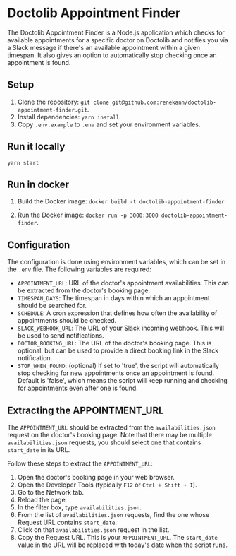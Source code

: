 # Doctolib Appointment Finder

The Doctolib Appointment Finder is a Node.js application which checks for available appointments for a specific doctor on Doctolib and notifies you via a Slack message if there's an available appointment within a given timespan. It also gives an option to automatically stop checking once an appointment is found.

## Setup

1. Clone the repository: `git clone git@github.com:renekann/doctolib-appointment-finder.git`.
2. Install dependencies: `yarn install`.
3. Copy `.env.example` to `.env` and set your environment variables.

## Run it locally
```
yarn start
```

## Run in docker
1. Build the Docker image: `docker build -t doctolib-appointment-finder .`
2. Run the Docker image: `docker run -p 3000:3000 doctolib-appointment-finder`.

## Configuration

The configuration is done using environment variables, which can be set in the `.env` file. The following variables are required:

- `APPOINTMENT_URL`: URL of the doctor's appointment availabilities. This can be extracted from the doctor's booking page.
- `TIMESPAN_DAYS`: The timespan in days within which an appointment should be searched for.
- `SCHEDULE`: A cron expression that defines how often the availability of appointments should be checked.
- `SLACK_WEBHOOK_URL`: The URL of your Slack incoming webhook. This will be used to send notifications.
- `DOCTOR_BOOKING_URL`: The URL of the doctor's booking page. This is optional, but can be used to provide a direct booking link in the Slack notification.
- `STOP_WHEN_FOUND`: (optional) If set to 'true', the script will automatically stop checking for new appointments once an appointment is found. Default is 'false', which means the script will keep running and checking for appointments even after one is found.

## Extracting the APPOINTMENT_URL

The `APPOINTMENT_URL` should be extracted from the `availabilities.json` request on the doctor's booking page. Note that there may be multiple `availabilities.json` requests, you should select one that contains `start_date` in its URL.

Follow these steps to extract the `APPOINTMENT_URL`:

1. Open the doctor's booking page in your web browser.
2. Open the Developer Tools (typically `F12` or `Ctrl + Shift + I`).
3. Go to the Network tab.
4. Reload the page.
5. In the filter box, type `availabilities.json`.
6. From the list of `availabilities.json` requests, find the one whose Request URL contains `start_date`.
7. Click on that `availabilities.json` request in the list.
8. Copy the Request URL. This is your `APPOINTMENT_URL`. The `start_date` value in the URL will be replaced with today's date when the script runs.